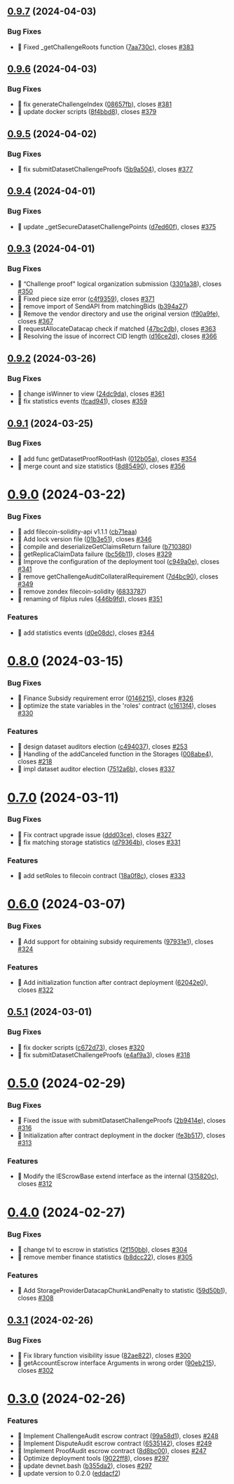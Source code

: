 

## [0.9.7](https://github.com/dataswap/core/compare/v0.9.6...v0.9.7) (2024-04-03)


### Bug Fixes

* 🐛 Fixed _getChallengeRoots function ([7aa730c](https://github.com/dataswap/core/commit/7aa730c0e25cac7c708bce8cf8e436e0d5a448ff)), closes [#383](https://github.com/dataswap/core/issues/383)

## [0.9.6](https://github.com/dataswap/core/compare/v0.9.5...v0.9.6) (2024-04-03)


### Bug Fixes

* 🐛 fix generateChallengeIndex ([08657fb](https://github.com/dataswap/core/commit/08657fb30d1dcb59d1b46514dfa74f7ce073c4f2)), closes [#381](https://github.com/dataswap/core/issues/381)
* 🐛 update docker scripts ([8f4bbd8](https://github.com/dataswap/core/commit/8f4bbd83cdbaa2c2acf026eaf296247ddd2833dc)), closes [#379](https://github.com/dataswap/core/issues/379)

## [0.9.5](https://github.com/dataswap/core/compare/v0.9.4...v0.9.5) (2024-04-02)


### Bug Fixes

* 🐛 fix submitDatasetChallengeProofs ([5b9a504](https://github.com/dataswap/core/commit/5b9a5047f29d6007e8f7aa33762a39e6c8411e28)), closes [#377](https://github.com/dataswap/core/issues/377)

## [0.9.4](https://github.com/dataswap/core/compare/v0.9.3...v0.9.4) (2024-04-01)


### Bug Fixes

* 🐛 update _getSecureDatasetChallengePoints ([d7ed60f](https://github.com/dataswap/core/commit/d7ed60f325d060522328eb3b5d44be4fad152128)), closes [#375](https://github.com/dataswap/core/issues/375)

## [0.9.3](https://github.com/dataswap/core/compare/v0.9.2...v0.9.3) (2024-04-01)


### Bug Fixes

* 🐛 “Challenge proof" logical organization submission ([3301a38](https://github.com/dataswap/core/commit/3301a38ee6dce527e9cda3716ab07387354771a2)), closes [#350](https://github.com/dataswap/core/issues/350)
* 🐛 Fixed piece size error ([c4f9359](https://github.com/dataswap/core/commit/c4f935947b853d6a1a66450abb4b5444b8abc158)), closes [#371](https://github.com/dataswap/core/issues/371)
* 🐛 remove import of SendAPI from matchingBids ([b394a27](https://github.com/dataswap/core/commit/b394a2743e69a3a6f7e982df50cf73f4c52118b1))
* 🐛 Remove the vendor directory and use the original version ([f90a9fe](https://github.com/dataswap/core/commit/f90a9fe6dde4c75c7f2dd8e3661b2837158b3bd2)), closes [#367](https://github.com/dataswap/core/issues/367)
* 🐛 requestAllocateDatacap check if matched ([47bc2db](https://github.com/dataswap/core/commit/47bc2db8963624b54ac173b4f2f2e803d7e6cbbf)), closes [#363](https://github.com/dataswap/core/issues/363)
* 🐛 Resolving the issue of incorrect CID length ([d16ce2d](https://github.com/dataswap/core/commit/d16ce2dc5b8646c40ffa0aae4ee517add000987c)), closes [#366](https://github.com/dataswap/core/issues/366)

## [0.9.2](https://github.com/dataswap/core/compare/v0.9.1...v0.9.2) (2024-03-26)


### Bug Fixes

* 🐛 change isWinner to view ([24dc9da](https://github.com/dataswap/core/commit/24dc9dafaf0023fcde2576a9e513b255167c2889)), closes [#361](https://github.com/dataswap/core/issues/361)
* 🐛 fix statistics events ([fcad941](https://github.com/dataswap/core/commit/fcad94124d6a4ba5c31442ea1224d36949d8e9b6)), closes [#359](https://github.com/dataswap/core/issues/359)

## [0.9.1](https://github.com/dataswap/core/compare/v0.9.0...v0.9.1) (2024-03-25)


### Bug Fixes

* 🐛 add func getDatasetProofRootHash ([012b05a](https://github.com/dataswap/core/commit/012b05ad4797a93ab7d82f5db972ff3aaf962c03)), closes [#354](https://github.com/dataswap/core/issues/354)
* 🐛 merge count and size statistics ([8d85490](https://github.com/dataswap/core/commit/8d85490150065d5a9005f422bf8e9f5d6edff680)), closes [#356](https://github.com/dataswap/core/issues/356)

# [0.9.0](https://github.com/dataswap/core/compare/v0.8.0...v0.9.0) (2024-03-22)


### Bug Fixes

* 🐛 add filecoin-solidity-api v1.1.1 ([cb71eaa](https://github.com/dataswap/core/commit/cb71eaabcc449a934cde1e9c2843f848566827d5))
* 🐛 Add lock version file ([01b3e51](https://github.com/dataswap/core/commit/01b3e51f509b016781bdd737722228e90b68c773)), closes [#346](https://github.com/dataswap/core/issues/346)
* 🐛 compile and deserializeGetClaimsReturn failure ([b710380](https://github.com/dataswap/core/commit/b710380db9502885e424e25e442d94d3f3560c72))
* 🐛 getReplicaClaimData failure ([bc56b11](https://github.com/dataswap/core/commit/bc56b1155e44154736979275eb98484db03afd6d)), closes [#329](https://github.com/dataswap/core/issues/329)
* 🐛 Improve the configuration of the deployment tool ([c949a0e](https://github.com/dataswap/core/commit/c949a0e9f21f471925d8bdf6b76429365d2a74d7)), closes [#341](https://github.com/dataswap/core/issues/341)
* 🐛 remove getChallengeAuditCollateralRequirement ([7d4bc90](https://github.com/dataswap/core/commit/7d4bc9025c8643bb59403b2cfa7bf54dfafed36f)), closes [#349](https://github.com/dataswap/core/issues/349)
* 🐛 remove zondex  filecoin-solidity ([6833787](https://github.com/dataswap/core/commit/6833787e4370038afb015100a37deff34623b23d))
* 🐛 renaming of filplus rules ([446b9fd](https://github.com/dataswap/core/commit/446b9fd6e8798e8c9d618c03b673a675753a71de)), closes [#351](https://github.com/dataswap/core/issues/351)


### Features

* 🎸 add statistics events ([d0e08dc](https://github.com/dataswap/core/commit/d0e08dc6b7ea90978104282f36e2926516e34b43)), closes [#344](https://github.com/dataswap/core/issues/344)

# [0.8.0](https://github.com/dataswap/core/compare/v0.7.0...v0.8.0) (2024-03-15)


### Bug Fixes

* 🐛 Finance Subsidy requirement error ([0146215](https://github.com/dataswap/core/commit/0146215c418417da5659a2c6488c7739487ef97c)), closes [#326](https://github.com/dataswap/core/issues/326)
* 🐛 optimize the state variables in the 'roles' contract ([c1613f4](https://github.com/dataswap/core/commit/c1613f4a507cc0ca08db914cfd51e7aab286722b)), closes [#330](https://github.com/dataswap/core/issues/330)


### Features

* 🎸 design dataset auditors election ([c494037](https://github.com/dataswap/core/commit/c4940379f518d0cf6b22940d269874329030c5e7)), closes [#253](https://github.com/dataswap/core/issues/253)
* 🎸 Handling of the addCanceled function in the Storages ([008abe4](https://github.com/dataswap/core/commit/008abe4a807ffc89f17e99bc4dc28901cf577be7)), closes [#218](https://github.com/dataswap/core/issues/218)
* 🎸 impl dataset auditor election ([7512a6b](https://github.com/dataswap/core/commit/7512a6b728493aaf8e50b49751244f7d39d22188)), closes [#337](https://github.com/dataswap/core/issues/337)

# [0.7.0](https://github.com/dataswap/core/compare/v0.6.0...v0.7.0) (2024-03-11)


### Bug Fixes

* 🐛 Fix contract upgrade issue ([ddd03ce](https://github.com/dataswap/core/commit/ddd03ceebfe77755a0a44cd6d7a67069024a13fc)), closes [#327](https://github.com/dataswap/core/issues/327)
* 🐛 fix matching storage statistics ([d79364b](https://github.com/dataswap/core/commit/d79364b5e276fb8d26c914d41190adbc578345e0)), closes [#331](https://github.com/dataswap/core/issues/331)


### Features

* 🎸 add setRoles to filecoin contract ([18a0f8c](https://github.com/dataswap/core/commit/18a0f8cd9f49f1cdaec8a7b25216362ceef323d0)), closes [#333](https://github.com/dataswap/core/issues/333)

# [0.6.0](https://github.com/dataswap/core/compare/v0.5.1...v0.6.0) (2024-03-07)


### Bug Fixes

* 🐛 Add support for obtaining subsidy requirements ([97931e1](https://github.com/dataswap/core/commit/97931e17bcf007c37bf95df9ca33089a41d20eeb)), closes [#324](https://github.com/dataswap/core/issues/324)


### Features

* 🎸 Add initialization function after contract deployment ([62042e0](https://github.com/dataswap/core/commit/62042e0fcb05225c23dc1c27b58f0109bba524c1)), closes [#322](https://github.com/dataswap/core/issues/322)

## [0.5.1](https://github.com/dataswap/core/compare/v0.5.0...v0.5.1) (2024-03-01)


### Bug Fixes

* 🐛 fix docker scripts ([c672d73](https://github.com/dataswap/core/commit/c672d73eed728f55532465435058e5190143c66d)), closes [#320](https://github.com/dataswap/core/issues/320)
* 🐛 fix submitDatasetChallengeProofs ([e4af9a3](https://github.com/dataswap/core/commit/e4af9a3ee2fbf37a1269b194855cdfa956969663)), closes [#318](https://github.com/dataswap/core/issues/318)

# [0.5.0](https://github.com/dataswap/core/compare/v0.4.0...v0.5.0) (2024-02-29)


### Bug Fixes

* 🐛 Fixed the issue with submitDatasetChallengeProofs ([2b9414e](https://github.com/dataswap/core/commit/2b9414e018396e74285c288a7a63473e7c9e4c54)), closes [#316](https://github.com/dataswap/core/issues/316)
* 🐛 Initialization after contract deployment in the docker ([fe3b517](https://github.com/dataswap/core/commit/fe3b5176b56266928a11be963da4c31cd41d73e6)), closes [#313](https://github.com/dataswap/core/issues/313)


### Features

* 🎸 Modify the IEScrowBase extend interface as the internal ([315820c](https://github.com/dataswap/core/commit/315820c6708403293f05a47ad733d2b9cfdcd8e8)), closes [#312](https://github.com/dataswap/core/issues/312)

# [0.4.0](https://github.com/dataswap/core/compare/v0.3.1...v0.4.0) (2024-02-27)


### Bug Fixes

* 🐛 change tvl to escrow in statistics ([2f150bb](https://github.com/dataswap/core/commit/2f150bb4c223df86f26cbe86d2b8fab2907d330e)), closes [#304](https://github.com/dataswap/core/issues/304)
* 🐛 remove member finance statistics ([b8dcc22](https://github.com/dataswap/core/commit/b8dcc2252b1704fc8269156f0e00ecd0fc37f541)), closes [#305](https://github.com/dataswap/core/issues/305)


### Features

* 🎸 Add StorageProviderDatacapChunkLandPenalty to statistic ([59d50b1](https://github.com/dataswap/core/commit/59d50b189292f41ed399e5ef6b880c786733abde)), closes [#308](https://github.com/dataswap/core/issues/308)

## [0.3.1](https://github.com/dataswap/core/compare/v0.3.0...v0.3.1) (2024-02-26)


### Bug Fixes

* 🐛 Fix library function visibility issue ([82ae822](https://github.com/dataswap/core/commit/82ae8226e7e7acea69ae8de5ecba99db6578be4a)), closes [#300](https://github.com/dataswap/core/issues/300)
* 🐛 getAccountEscrow interface Arguments in wrong order ([90eb215](https://github.com/dataswap/core/commit/90eb215efa7bfb8655689082c5b5261178d30188)), closes [#302](https://github.com/dataswap/core/issues/302)

# [0.3.0](https://github.com/dataswap/core/compare/v0.2.0...v0.3.0) (2024-02-26)


### Features

* 🎸 Implement ChallengeAudit escrow contract ([99a58d1](https://github.com/dataswap/core/commit/99a58d1bd59f149461ad80088bf4d17dc5ab4265)), closes [#248](https://github.com/dataswap/core/issues/248)
* 🎸 Implement DisputeAudit escrow contract ([6535142](https://github.com/dataswap/core/commit/653514241de1f8551e130ef7d9ad18825a8f16d9)), closes [#249](https://github.com/dataswap/core/issues/249)
* 🎸 Implement ProofAudit escrow contract ([8d8bc00](https://github.com/dataswap/core/commit/8d8bc003f93f79a5908eb9a4f7c25558e934f3ee)), closes [#247](https://github.com/dataswap/core/issues/247)
* 🎸 Optimize deployment tools ([9022ff8](https://github.com/dataswap/core/commit/9022ff8748e91906cdcfe111bdc88fb6e13caf86)), closes [#297](https://github.com/dataswap/core/issues/297)
* 🎸 update devnet.bash ([b355da2](https://github.com/dataswap/core/commit/b355da20c8aa4e99b37f725a2a51f1a5d5bf72b4)), closes [#297](https://github.com/dataswap/core/issues/297)
* 🎸 update version to 0.2.0 ([eddacf2](https://github.com/dataswap/core/commit/eddacf219c0b52e96404545832ae31f24e551e8d))
